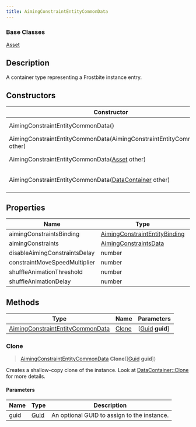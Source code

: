 ```yaml
---
title: AimingConstraintEntityCommonData
---
```

### Base Classes

[Asset](Asset)

## Description

A container type representing a Frostbite instance entry.

## Constructors

| Constructor                                                                                 | Description                                                                                                                                             |
| ------------------------------------------------------------------------------------------- | ------------------------------------------------------------------------------------------------------------------------------------------------------- |
| AimingConstraintEntityCommonData()                                                          | Create a new instance of this container type.                                                                                                           |
| AimingConstraintEntityCommonData(AimingConstraintEntityCommonData other)                    | Create a reference copy of an instance of the same type.                                                                                                |
| AimingConstraintEntityCommonData([Asset](Asset) other)                                      | Upcast an instance of type [Asset](Asset) to [AimingConstraintEntityCommonData](AimingConstraintEntityCommonData).                                      |
| AimingConstraintEntityCommonData([DataContainer](/vext/ref/shared/class/datacontainer) other) | Upcast an instance of type [DataContainer](/vext/ref/shared/class/datacontainer) to [AimingConstraintEntityCommonData](AimingConstraintEntityCommonData). |

## Properties

| Name                          | Type                                                           | Description |
| ----------------------------- | -------------------------------------------------------------- | ----------- |
| aimingConstraintsBinding      | [AimingConstraintEntityBinding](AimingConstraintEntityBinding) |             |
| aimingConstraints             | [AimingConstraintsData](AimingConstraintsData)                 |             |
| disableAimingConstraintsDelay | number                                                         |             |
| constraintMoveSpeedMultiplier | number                                                         |             |
| shuffleAnimationThreshold     | number                                                         |             |
| shuffleAnimationDelay         | number                                                         |             |

## Methods

| Type                                                                 | Name            | Parameters                                     |
| -------------------------------------------------------------------- | --------------- | ---------------------------------------------- |
| [AimingConstraintEntityCommonData](AimingConstraintEntityCommonData) | [Clone](#clone) | \[[Guid](/vext/ref/shared/class/guid) **guid**\] |

### Clone

> [AimingConstraintEntityCommonData](AimingConstraintEntityCommonData) **Clone**(\[[Guid](/vext/ref/shared/class/guid) **guid**\])

Creates a shallow-copy clone of the instance. Look at [DataContainer::Clone](/vext/ref/shared/class/datacontainer#clone) for more details.

#### Parameters

| Name | Type         | Description                                 |
| ---- | ------------ | ------------------------------------------- |
| guid | [Guid](Guid) | An optional GUID to assign to the instance. |
